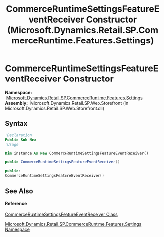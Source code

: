 ﻿---
title: CommerceRuntimeSettingsFeatureEventReceiver Constructor  (Microsoft.Dynamics.Retail.SP.CommerceRuntime.Features.Settings)
TOCTitle: CommerceRuntimeSettingsFeatureEventReceiver Constructor
ms:assetid: M:Microsoft.Dynamics.Retail.SP.CommerceRuntime.Features.Settings.CommerceRuntimeSettingsFeatureEventReceiver.#ctor
ms:mtpsurl: https://technet.microsoft.com/en-us/library/microsoft.dynamics.retail.sp.commerceruntime.features.settings.commerceruntimesettingsfeatureeventreceiver.commerceruntimesettingsfeatureeventreceiver(v=AX.60)
ms:contentKeyID: 62206368
ms.date: 05/18/2015
mtps_version: v=AX.60
f1_keywords:
- Microsoft.Dynamics.Retail.SP.CommerceRuntime.Features.Settings.CommerceRuntimeSettingsFeatureEventReceiver.#ctor
dev_langs:
- CSharp
- C++
- VB
---

# CommerceRuntimeSettingsFeatureEventReceiver Constructor

**Namespace:**  [Microsoft.Dynamics.Retail.SP.CommerceRuntime.Features.Settings](microsoft-dynamics-retail-sp-commerceruntime-features-settings-namespace.md)  
**Assembly:**  Microsoft.Dynamics.Retail.SP.Web.Storefront (in Microsoft.Dynamics.Retail.SP.Web.Storefront.dll)

## Syntax

``` vb
'Declaration
Public Sub New
'Usage

Dim instance As New CommerceRuntimeSettingsFeatureEventReceiver()
```

``` csharp
public CommerceRuntimeSettingsFeatureEventReceiver()
```

``` c++
public:
CommerceRuntimeSettingsFeatureEventReceiver()
```

## See Also

#### Reference

[CommerceRuntimeSettingsFeatureEventReceiver Class](commerceruntimesettingsfeatureeventreceiver-class-microsoft-dynamics-retail-sp-commerceruntime-features-settings.md)

[Microsoft.Dynamics.Retail.SP.CommerceRuntime.Features.Settings Namespace](microsoft-dynamics-retail-sp-commerceruntime-features-settings-namespace.md)

